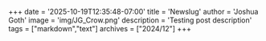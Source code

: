 +++
date = '2025-10-19T12:35:48-07:00'
title = 'Newslug'
author = 'Joshua Goth'
image = 'img/JG_Crow.png'
description = 'Testing post description'
tags = ["markdown","text"]
archives = ["2024/12"]
+++
